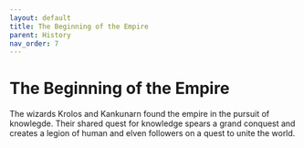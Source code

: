 ```yaml
---
layout: default
title: The Beginning of the Empire
parent: History
nav_order: 7
---
```


# The Beginning of the Empire

The wizards Krolos and Kankunarn found the empire in the pursuit of knowlegde. Their shared quest for knowledge spears a grand conquest and creates a legion of human and elven followers on a quest to unite the world.
